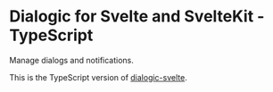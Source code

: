 # Dialogic for Svelte and SvelteKit - TypeScript

Manage dialogs and notifications.

This is the TypeScript version of [dialogic-svelte](../dialogic-svelte/README.md).

